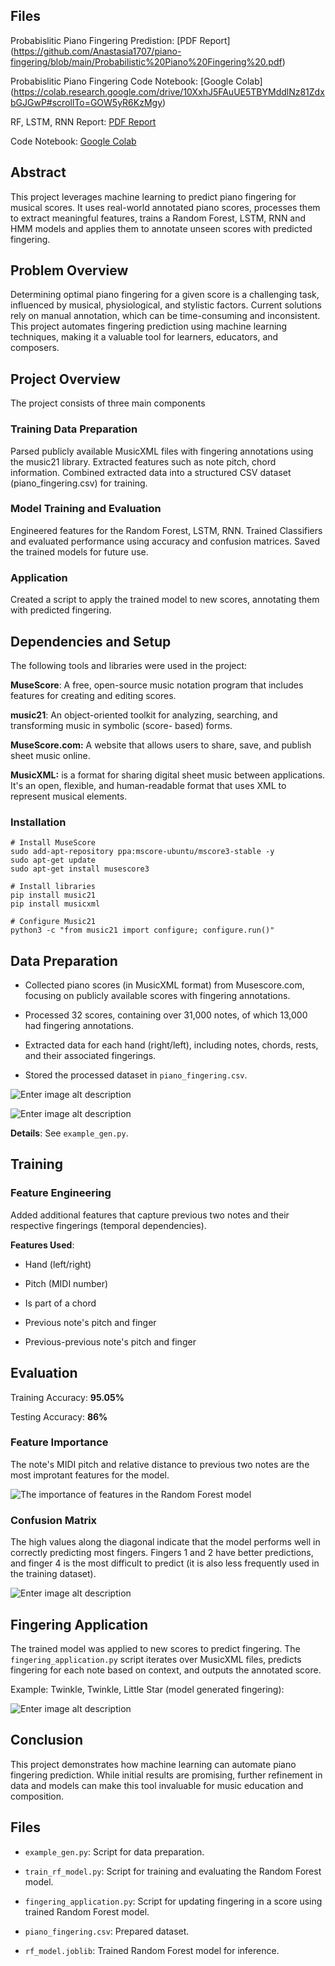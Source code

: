 ## Files

Probabislitic Piano Fingering Predistion: [PDF Report] (https://github.com/Anastasia1707/piano-fingering/blob/main/Probabilistic%20Piano%20Fingering%20.pdf)

Probabislitic Piano Fingering Code Notebook: [Google Colab] (https://colab.research.google.com/drive/10XxhJ5FAuUE5TBYMddlNz81ZdxbGJGwP#scrollTo=GOW5yR6KzMgy)

RF, LSTM, RNN Report: [PDF Report](https://github.com/Anastasia1707/piano-fingering/blob/main/Predicting%20Piano%20Fingering.pdf)

Code Notebook: [Google Colab](https://github.com/Anastasia1707/piano-fingering/blob/main/PianoFingering.ipynb)



## Abstract

This project leverages machine learning to predict piano fingering for musical scores. It uses real-world annotated piano scores, processes them to extract meaningful features, trains a Random Forest, LSTM, RNN and HMM models and applies them to annotate unseen scores with predicted fingering.



## Problem Overview

Determining optimal piano fingering for a given score is a challenging task, influenced by musical, physiological, and stylistic factors. Current solutions rely on manual annotation, which can be time-consuming and inconsistent. This project automates fingering prediction using machine learning techniques, making it a valuable tool for learners, educators, and composers.


## Project Overview

The project consists of three main components

### Training Data Preparation

Parsed publicly available MusicXML files with fingering annotations using the music21 library. Extracted features such as note pitch, chord information. Combined extracted data into a structured CSV dataset (piano_fingering.csv) for training.

### Model Training and Evaluation

Engineered features for the Random Forest, LSTM, RNN. Trained Classifiers and evaluated performance using accuracy and confusion matrices. Saved the trained models for future use.

### Application

Created a script to apply the trained model to new scores, annotating them with predicted fingering.


## Dependencies and Setup

The following tools and libraries were used in the project:

**MuseScore**: A free, open-source music notation program that includes features for creating and editing scores.

**music21**: An object-oriented toolkit for analyzing, searching, and transforming music in symbolic (score- based) forms.

**MuseScore.com:** A website that allows users to share, save, and publish sheet music online.

**MusicXML:** is a format for sharing digital sheet music between applications. It's an open, flexible, and human-readable format that uses XML to represent musical elements. 


### Installation

```shell
# Install MuseScore
sudo add-apt-repository ppa:mscore-ubuntu/mscore3-stable -y
sudo apt-get update
sudo apt-get install musescore3

# Install libraries
pip install music21
pip install musicxml

# Configure Music21
python3 -c "from music21 import configure; configure.run()"
```


## Data Preparation

- Collected piano scores (in MusicXML format) from Musescore.com, focusing on publicly available scores with fingering annotations.

- Processed 32 scores, containing over 31,000 notes, of which 13,000 had fingering annotations.

- Extracted data for each hand (right/left), including notes, chords, rests, and their associated fingerings.

- Stored the processed dataset in `piano_fingering.csv`.

![Enter image alt description](img/finger_dist.png)

![Enter image alt description](img/pitch_dist.png)

**Details**: See `example_gen.py`.



## Training

### Feature Engineering
 Added additional features that capture previous two notes and their respective fingerings (temporal dependencies).

**Features Used**:

- Hand (left/right)

- Pitch (MIDI number)

- Is part of a chord

- Previous note's pitch and finger

- Previous-previous note's pitch and finger





## Evaluation

Training Accuracy: **95.05%**

Testing Accuracy: **86%**

### Feature Importance
The note's MIDI pitch and relative distance to previous two notes are the most improtant features for the model.

![The importance of features in the Random Forest model](img/importances.png)

### Confusion Matrix

The high values along the diagonal indicate that the model performs well in correctly predicting most fingers. Fingers 1 and 2 have better predictions, and finger 4 is the most difficult to predict (it is also less frequently used in the training dataset). 

![Enter image alt description](img/cm.png)



## **Fingering Application**

The trained model was applied to new scores to predict fingering. The `fingering_application.py` script iterates over MusicXML files, predicts fingering for each note based on context, and outputs the annotated score.

Example: Twinkle, Twinkle, Little Star (model generated fingering):

![Enter image alt description](img/twinkle_with_fingering.png)



## **Conclusion**

This project demonstrates how machine learning can automate piano fingering prediction. While initial results are promising, further refinement in data and models can make this tool invaluable for music education and composition.



## **Files**

- `example_gen.py`: Script for data preparation.

- `train_rf_model.py`: Script for training and evaluating the Random Forest model.

- `fingering_application.py`: Script for updating fingering in a score using trained Random Forest model.

- `piano_fingering.csv`: Prepared dataset.

- `rf_model.joblib`: Trained Random Forest model for inference.
